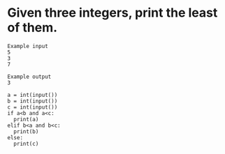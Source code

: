 # Given three integers, print the least of them.

```
Example input
5
3
7

Example output
3

```
```
a = int(input())
b = int(input())
c = int(input())
if a<b and a<c:
  print(a)
elif b<a and b<c:
  print(b)
else:
  print(c)
```  
